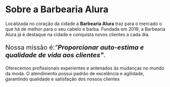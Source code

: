 <DOCTYPE html>
<html lang="pt-br"
      <head>
       <meta charset= "UTF-8">
       <title>Barbearia Alura</title>
 </head>
      <h1><style="text-align: center">Sobre a Barbearia Alura</h1>
<body>
        <p>Localizada no coração da cidade a <strong>Barbearia Alura</strong> traz para o mercado o que há de melhor para o seu cabelo e barba. Fundada em  2019, a Barbearia Alura já é destaque na cidade e conquista novos clientes a cada dia.</p>

  <p style="font-size: 20px">Nossa missão é:<em>"<strong>Proporcionar auto-estima e qualidade de vida aos clientes"</strong></em>.</p>

  <p>Oferecemos profissionais experientes e antenados às mudanças no mundo da moda. O atendimento possui padrão de excelência e agilidade, garantindo qualidade e satisfação dos nossos clientes</p>
</body>
</html>

